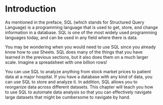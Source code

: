 <!-- Copyright (C)  Google, Runestone Interactive LLC
  This work is licensed under the Creative Commons Attribution-ShareAlike 4.0
  International License. To view a copy of this license, visit
  http://creativecommons.org/licenses/by-sa/4.0/. -->

Introduction
============

As mentioned in the preface, SQL (which stands for Structured Query
Language) is a programming language that is used to get, store, and
change information in a database. SQL is one of the most widely used
programming languages today, and can be used in any field where there is
data.

You may be wondering when you would need to use SQL since you already
know how to use Sheets. SQL does many of the things that you have
learned in the previous sections, but it also does them on a much larger
scale. Imagine a spreadsheet with one billion rows!

You can use SQL to analyze anything from stock market prices to patient
data at a major hospital. If you have a database with any kind of data,
you can use SQL to store and analyze it. In addition, SQL allows you to
reorganize data across different datasets. This chapter will teach you
how to use SQL to automate data analysis so that you can effectively
navigate large datasets that might be cumbersome to navigate by hand.
